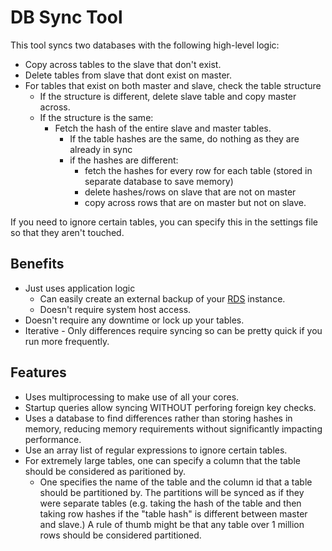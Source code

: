 DB Sync Tool
============
This tool syncs two databases with the following high-level logic:

* Copy across tables to the slave that don't exist.
* Delete tables from slave that dont exist on master.
* For tables that exist on both master and slave, check the table structure
    * If the structure is different, delete slave table and copy master across.
    * If the structure is the same:
        * Fetch the hash of the entire slave and master tables.
            * If the table hashes are the same, do nothing as they are already in sync
            * if the hashes are different:
                * fetch the hashes for every row for each table (stored in separate database to save memory)
                * delete hashes/rows on slave that are not on master
                * copy across rows that are on master but not on slave.
                
If you need to ignore certain tables, you can specify this in the settings file so that they aren't touched.

## Benefits
* Just uses application logic
    * Can easily create an external backup of your [RDS](https://aws.amazon.com/rds/) instance.
    * Doesn't require system host access.
* Doesn't require any downtime or lock up your tables.
* Iterative - Only differences require syncing so can be pretty quick if you run more frequently.


## Features
* Uses multiprocessing to make use of all your cores.
* Startup queries allow syncing WITHOUT perforing foreign key checks.
* Uses a database to find differences rather than storing hashes in memory, reducing memory requirements without significantly impacting performance.
* Use an array list of regular expressions to ignore certain tables.
* For extremely large tables, one can specify a column that the table should be considered as paritioned by. 
   * One specifies the name of the table and the column id that a table should be partitioned by. The partitions will be synced as if they were separate tables (e.g. taking the hash of the table and then taking row hashes if the "table hash" is different between master and slave.) A rule of thumb might be that any table over 1 million rows should be considered partitioned.

